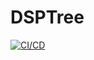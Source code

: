 # DSPTree
[![CI/CD](https://github.com/samsmithnz/DSPTree/actions/workflows/workflow.yml/badge.svg)](https://github.com/samsmithnz/DSPTree/actions/workflows/workflow.yml)
